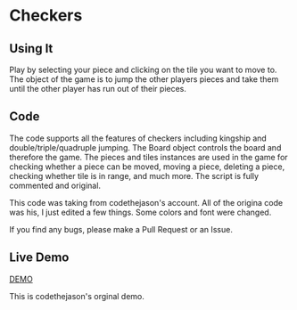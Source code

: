 # Checkers

## Using It
Play by selecting your piece and clicking on the tile you want to move to. The object of the game is to jump the other players pieces and take them until the other player has run out of their pieces.  

## Code
The code supports all the features of checkers including kingship and double/triple/quadruple jumping. The Board object controls the board and therefore the game. The pieces and tiles instances are used in the game for checking whether a piece can be moved, moving a piece, deleting a piece, checking whether tile is in range, and much more. The script is fully commented and original.

This code was taking from codethejason's account. All of the origina code was his, I just edited a few things. Some colors and font were changed. 

If you find any bugs, please make a Pull Request or an Issue.


## Live Demo
[DEMO](http://berryzr.github.io/checkers/index.html)

This is codethejason's orginal demo. 
